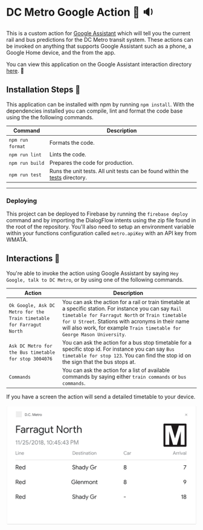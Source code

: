 # DC Metro Google Action 🚉 🔉
This is a custom action for [Google Assistant](https://assistant.google.com/) which will tell you the current rail and bus predictions for the DC Metro transit system. These actions can be invoked on anything that supports Google Assistant such as a phone, a Google Home device, and the from the app.

You can view this application on the Google Assistant interaction directory [here](https://jamesiv.es). 📡

## Installation Steps 💽
This application can be installed with npm by running `npm install`. With the dependencies installed you can compile, lint and format the code base using the the following commands.

| Command | Description |
| ------------- | ------------- |
| `npm run format` | Formats the code. |
| `npm run lint` | Lints the code. |
| `npm run build` | Prepares the code for production. |
| `npm run test` | Runs the unit tests. All unit tests can be found within the [tests](functions/src/tests) directory. |

---

### Deploying
This project can be deployed to Firebase by running the `firebase deploy` command and by importing the DialogFlow intents using the zip file found in the root of the repository. You'll also need to setup an environment variable within your functions configuration called `metro.apiKey` with an API key from WMATA.


## Interactions 💬
You're able to invoke the action using Google Assistant by saying `Hey Google, talk to DC Metro`, or by using one of the following commands.

| Action | Description |
| ------------- | ------------- |
| `Ok Google, Ask DC Metro for the Train timetable for Farragut North`  | You can ask the action for a rail or train timetable at a specific station. For instance you can say `Rail timetable for Farragut North` or `Train timetable for U Street`. Stations with acronyms in their name will also work, for example `Train timetable for George Mason University`. |
| `Ask DC Metro for the Bus timetable for stop 3004076`  | You can ask the action for a bus stop timetable for a specific stop id. For instance you can say `Bus timetable for stop 123`. You can find the stop id on the sign that the bus stops at. |
| `Commands`  | You can ask the action for a list of available commands by saying either `train commands` or `bus commands`.  |

If you have a screen the action will send a detailed timetable to your device.

![Screenshot](assets/screenshot.png)
